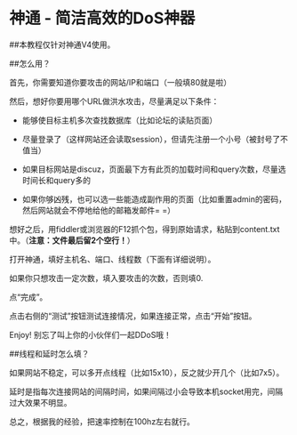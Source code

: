 # 神通 - 简洁高效的DoS神器

##本教程仅针对神通V4使用。

##怎么用？

首先，你需要知道你要攻击的网站/IP和端口（一般填80就是啦）

然后，想好你要用哪个URL做洪水攻击，尽量满足以下条件：

- 能够使目标主机多次查找数据库（比如论坛的读贴页面）

- 尽量登录了（这样网站还会读取session），但请先注册一个小号（被封号了不值当）

- 如果目标网站是discuz，页面最下方有此页的加载时间和query次数，尽量选时间长和query多的

- 如果你够凶残，也可以选一些能造成副作用的页面（比如重置admin的密码，然后网站就会不停地给他的邮箱发邮件= =）

想好之后，用fiddler或浏览器的F12抓个包，得到原始请求，粘贴到content.txt中。（**注意：文件最后留2个空行！**）

打开神通，填好主机名、端口、线程数（下面有详细说明）。

如果你只想攻击一定次数，填入要攻击的次数，否则填0.

点“完成”。

点击右侧的“测试”按钮测试连接情况，如果连接正常，点击“开始”按钮。

Enjoy! 别忘了叫上你的小伙伴们一起DDoS哦！

##线程和延时怎么填？

如果网站不稳定，可以多开点线程（比如15x10），反之就少开几个（比如7x5）。

延时是指每次连接网站的间隔时间，如果间隔过小会导致本机socket用完，间隔过大效果不明显。

总之，根据我的经验，把速率控制在100hz左右就行。